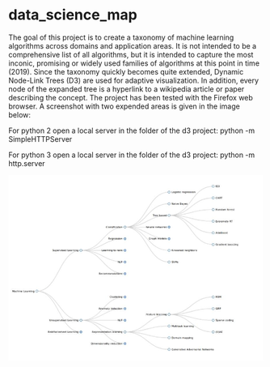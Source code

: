 # data_science_map

The goal of this project is to create a taxonomy of machine learning algorithms across domains and application areas. It is not intended to be a comprehensive list of all algorithms,
but it is intended to capture the most inconic, promising or widely used families of algorithms at this point in time (2019). Since the taxonomy quickly becomes quite extended, Dynamic 
Node-Link Trees (D3) are used for adaptive visualization. In addition, every node of the expanded tree is a hyperlink to a wikipedia article or paper describing the concept.
The project has been tested with the Firefox web browser. A screenshot with two expended areas is given in the image below:

For python 2 open a local server in the folder of the d3 project: 
python -m SimpleHTTPServer

For python 3 open a local server in the folder of the d3 project: 
python -m http.server 

![relative path 1](/ML-taxonomy-screenshot.jpeg?raw=true "ML-taxonomy-screenshot.jpeg")
